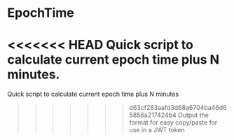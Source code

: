 # EpochTime

<<<<<<< HEAD
Quick script to calculate current epoch time plus N minutes.
=======
Quick script to calculate current epoch time plus N minutes
>>>>>>> d63cf283aafd3d68a6704ba46d65856a217424b4
Output the format for easy copy/paste for use in a JWT token
